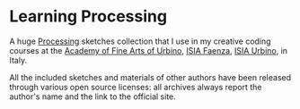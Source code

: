 Learning Processing
=================

A huge [Processing](https://processing.org/) sketches collection that I use in my creative coding courses at the [Academy of Fine Arts of Urbino](http://www.accademiadiurbino.it), [ISIA Faenza](http://isiafaenza.it), [ISIA Urbino](http://isiaurbino.net), in Italy.

All the included sketches and materials of other authors have been released through various open source licenses: all archives always report the author's name and the link to the official site.